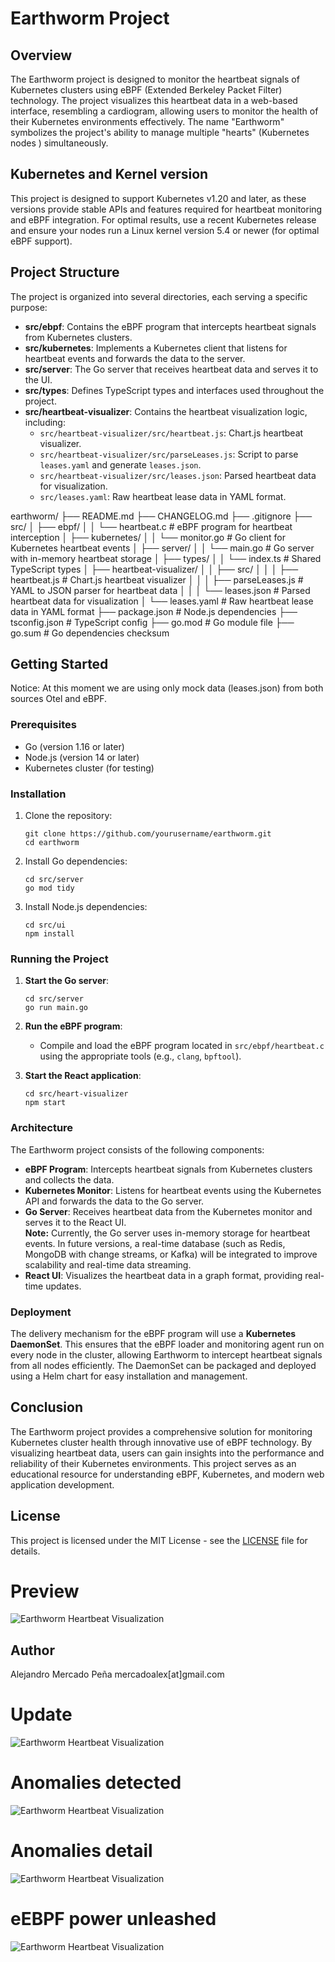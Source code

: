 # Earthworm Project

## Overview
The Earthworm project is designed to monitor the heartbeat signals of Kubernetes clusters using eBPF (Extended Berkeley Packet Filter) technology. The project visualizes this heartbeat data in a web-based interface, resembling a cardiogram, allowing users to monitor the health of their Kubernetes environments effectively. The name "Earthworm" symbolizes the project's ability to manage multiple "hearts" (Kubernetes nodes ) simultaneously.

## Kubernetes and Kernel version
This project is designed to support Kubernetes v1.20 and later, as these versions provide stable APIs and features required for heartbeat monitoring and eBPF integration.
For optimal results, use a recent Kubernetes release and ensure your nodes run a Linux kernel version 5.4 or newer (for optimal eBPF support).

## Project Structure
The project is organized into several directories, each serving a specific purpose:

- **src/ebpf**: Contains the eBPF program that intercepts heartbeat signals from Kubernetes clusters.
- **src/kubernetes**: Implements a Kubernetes client that listens for heartbeat events and forwards the data to the server.
- **src/server**: The Go server that receives heartbeat data and serves it to the UI.
- **src/types**: Defines TypeScript types and interfaces used throughout the project.
- **src/heartbeat-visualizer**: Contains the heartbeat visualization logic, including:
  - `src/heartbeat-visualizer/src/heartbeat.js`: Chart.js heartbeat visualizer.
  - `src/heartbeat-visualizer/src/parseLeases.js`: Script to parse `leases.yaml` and generate `leases.json`.
  - `src/heartbeat-visualizer/src/leases.json`: Parsed heartbeat data for visualization.
  - `src/leases.yaml`: Raw heartbeat lease data in YAML format.

earthworm/
├── README.md
├── CHANGELOG.md
├── .gitignore
├── src/
│   ├── ebpf/
│   │   └── heartbeat.c                # eBPF program for heartbeat interception
│   ├── kubernetes/
│   │   └── monitor.go                 # Go client for Kubernetes heartbeat events
│   ├── server/
│   │   └── main.go                    # Go server with in-memory heartbeat storage
│   ├── types/
│   │   └── index.ts                   # Shared TypeScript types
│   ├── heartbeat-visualizer/
│   │   ├── src/
│   │   │   ├── heartbeat.js           # Chart.js heartbeat visualizer
│   │   │   ├── parseLeases.js         # YAML to JSON parser for heartbeat data
│   │   │   └── leases.json            # Parsed heartbeat data for visualization
│   └── leases.yaml                    # Raw heartbeat lease data in YAML format
├── package.json                       # Node.js dependencies
├── tsconfig.json                      # TypeScript config
├── go.mod                             # Go module file
├── go.sum                             # Go dependencies checksum


## Getting Started

Notice:  At this moment we are using only mock data (leases.json) from both sources Otel and eBPF.

### Prerequisites
- Go (version 1.16 or later)
- Node.js (version 14 or later)
- Kubernetes cluster (for testing)

### Installation
1. Clone the repository:
   ```
   git clone https://github.com/yourusername/earthworm.git
   cd earthworm
   ```

2. Install Go dependencies:
   ```
   cd src/server
   go mod tidy
   ```

3. Install Node.js dependencies:
   ```
   cd src/ui
   npm install
   ```

### Running the Project
1. **Start the Go server**:
   ```
   cd src/server
   go run main.go
   ```

2. **Run the eBPF program**:
   - Compile and load the eBPF program located in `src/ebpf/heartbeat.c` using the appropriate tools (e.g., `clang`, `bpftool`).

3. **Start the React application**:
   ```
   cd src/heart-visualizer
   npm start
   ```

### Architecture
The Earthworm project consists of the following components:
- **eBPF Program**: Intercepts heartbeat signals from Kubernetes clusters and collects the data.
- **Kubernetes Monitor**: Listens for heartbeat events using the Kubernetes API and forwards the data to the Go server.
- **Go Server**: Receives heartbeat data from the Kubernetes monitor and serves it to the React UI.  
  **Note:** Currently, the Go server uses in-memory storage for heartbeat events. In future versions, a real-time database (such as Redis, MongoDB with change streams, or Kafka) will be integrated to improve scalability and real-time data streaming.
- **React UI**: Visualizes the heartbeat data in a graph format, providing real-time updates.


### Deployment

The delivery mechanism for the eBPF program will use a **Kubernetes DaemonSet**. This ensures that the eBPF loader and monitoring agent run on every node in the cluster, allowing Earthworm to intercept heartbeat signals from all nodes efficiently. The DaemonSet can be packaged and deployed using a Helm chart for easy installation and management.


## Conclusion
The Earthworm project provides a comprehensive solution for monitoring Kubernetes cluster health through innovative use of eBPF technology. By visualizing heartbeat data, users can gain insights into the performance and reliability of their Kubernetes environments. This project serves as an educational resource for understanding eBPF, Kubernetes, and modern web application development.

## License
This project is licensed under the MIT License - see the [LICENSE](LICENSE) file for details.

# Preview
![Earthworm Heartbeat Visualization](heartbeat00.png)

## Author
Alejandro Mercado Peña mercadoalex[at]gmail.com
# Update
![Earthworm Heartbeat Visualization](heartbeat02.png)
# Anomalies detected
![Earthworm Heartbeat Visualization](heartbeat03.png)
# Anomalies detail
![Earthworm Heartbeat Visualization](heartbeat04.png)
# eEBPF power unleashed
![Earthworm Heartbeat Visualization](heartbeat05.png)
